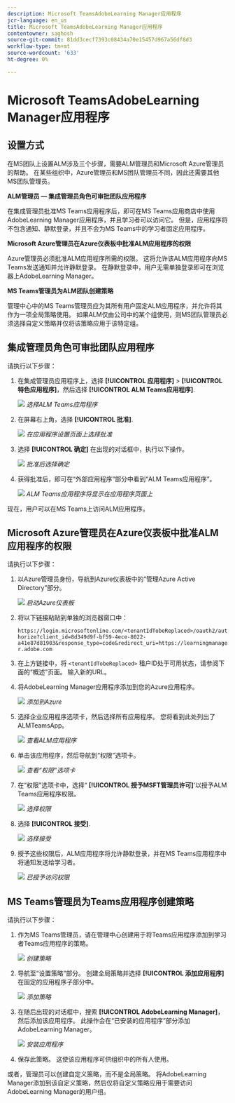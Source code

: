 ```yaml
---
description: Microsoft TeamsAdobeLearning Manager应用程序
jcr-language: en_us
title: Microsoft TeamsAdobeLearning Manager应用程序
contentowner: saghosh
source-git-commit: 81dd3cecf7393c08434a70e15457d967a56df8d3
workflow-type: tm+mt
source-wordcount: '633'
ht-degree: 0%

---
```



# Microsoft TeamsAdobeLearning Manager应用程序

## 设置方式

在MS团队上设置ALM涉及三个步骤，需要ALM管理员和Microsoft Azure管理员的帮助。 在某些组织中，Azure管理员和MS团队管理员不同，因此还需要其他MS团队管理员。

**ALM管理员 — 集成管理员角色可审批团队应用程序**

在集成管理员批准MS Teams应用程序后，即可在MS Teams应用商店中使用AdobeLearning Manager应用程序，并且学习者可以访问它。 但是，应用程序将不包含通知、静默登录，并且不会为MS Teams中的学习者固定应用程序。

**Microsoft Azure管理员在Azure仪表板中批准ALM应用程序的权限**

Azure管理员必须批准ALM应用程序所需的权限。 这将允许该ALM应用程序向MS Teams发送通知并允许静默登录。 在静默登录中，用户无需单独登录即可在浏览器上AdobeLearning Manager。

**MS Teams管理员为ALM团队创建策略**

管理中心中的MS Teams管理员应为其所有用户固定ALM应用程序，并允许将其作为一项全局策略使用。 如果ALM仅由公司中的某个组使用，则MS团队管理员必须选择自定义策略并仅将该策略应用于该特定组。

## 集成管理员角色可审批团队应用程序

请执行以下步骤：

1. 在集成管理员应用程序上，选择 **[!UICONTROL 应用程序]** > **[!UICONTROL 特色应用程序]**，然后选择 **[!UICONTROL ALM Teams应用程序]**.

   ![](assets/featuredapps.jpg)
   *选择ALM Teams应用程序*

1. 在屏幕右上角，选择 **[!UICONTROL 批准]**.

   ![](assets/integration_admin_approval_form.jpg)
   *在应用程序设置页面上选择批准*

1. 选择 **[!UICONTROL 确定]** 在出现的对话框中，执行以下操作。

   ![](assets/integration_admin_approved_dialog_box.jpg)
   *批准后选择确定*

1. 获得批准后，即可在“外部应用程序”部分中看到“ALM Teams应用程序”。

   ![](assets/integration_admin_external_apps.jpg)
   *ALM Teams应用程序将显示在应用程序页面上*

现在，用户可以在MS Teams上访问ALM应用程序。

## Microsoft Azure管理员在Azure仪表板中批准ALM应用程序的权限

请执行以下步骤：

1. 以Azure管理员身份，导航到Azure仪表板中的“管理Azure Active Directory”部分。

   ![](assets/microsoft_azure.jpg)
   *启动Azure仪表板*

1. 将以下链接粘贴到单独的浏览器窗口中：

   `https://login.microsoftonline.com/<tenantIdTobeReplaced>/oauth2/authorize?client_id=8d349d9f-bf59-4ece-8022-a41e87d81903&response_type=code&redirect_uri=https://learningmanager.adobe.com`

1. 在上方链接中，将 `<tenantIdTobeReplaced>` 租户ID处于可用状态，请参阅下面的“概述”页面。 输入新的URL。

1. 将AdobeLearning Manager应用程序添加到您的Azure应用程序。

   ![](assets/microsoft_azure_dashboard.jpg)
   *添加到Azure*

1. 选择企业应用程序选项卡，然后选择所有应用程序。 您将看到此处列出了ALMTeamsApp。

   ![](assets/microsoft_azure_enterprise_applications.jpg)
   *查看ALM应用程序*

1. 单击该应用程序，然后导航到“权限”选项卡。

   ![](assets/microsoft_azure_ALMTeamsNonProdApp.jpg)
   *查看“权限”选项卡*

1. 在“权限”选项卡中，选择“ **[!UICONTROL 授予MSFT管理员许可]**&#39;以授予ALM Teams应用程序权限。

   ![](assets/microsoft_azure_ALMTeamsNonProdApp_permissions.jpg)
   *选择权限*

1. 选择 **[!UICONTROL 接受]**.

   ![](assets/microsoft_azure_ALMTeamsNonProdApp_permission_request.jpg)
   *选择接受*

1. 授予这些权限后，ALM应用程序将允许静默登录，并在MS Teams应用程序中将通知发送给学习者。

   ![](assets/microsoft_azure_ALMTeamsNonProdApp_permission_request_granted.jpg)
   *已授予访问权限*

## MS Teams管理员为Teams应用程序创建策略

请执行以下步骤：

1. 作为MS Teams管理员，请在管理中心创建用于将Teams应用程序添加到学习者Teams应用程序的策略。

   ![](assets/microsoft_teams_admin_center.png)
   *创建策略*

1. 导航至“设置策略”部分。 创建全局策略并选择 **[!UICONTROL 添加应用程序]** 在固定的应用程序子部分中。

   ![](assets/microsoft_teams_admin_center_add_installed_apps.png)
   *添加策略*

1. 在随后出现的对话框中，搜索 **[!UICONTROL AdobeLearning Manager]**，然后添加该应用程序。 此操作会在“已安装的应用程序”部分添加AdobeLearning Manager。

   ![](assets/microsoft_teams_admin_center_installed_apps.png)
   *安装应用程序*

1. 保存此策略。 这使该应用程序可供组织中的所有人使用。

或者，管理员可以创建自定义策略，而不是全局策略。 将AdobeLearning Manager添加到该自定义策略，然后仅将自定义策略应用于需要访问AdobeLearning Manager的用户组。
